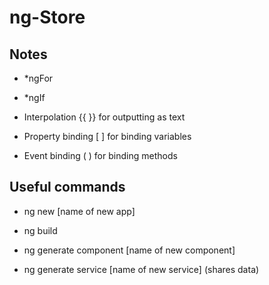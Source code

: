 # ng-Store

## Notes

- *ngFor

- *ngIf

- Interpolation {{ }} for outputting as text

- Property binding [ ] for binding variables

- Event binding ( )  for binding methods

## Useful commands

- ng new [name of new app]

- ng build

- ng generate component [name of new component]

- ng generate service [name of new service] (shares data) 